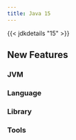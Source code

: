 ```yaml
---
title: Java 15
---
```


{{< jdkdetails "15" >}}

## New Features

### JVM


### Language


### Library


### Tools

